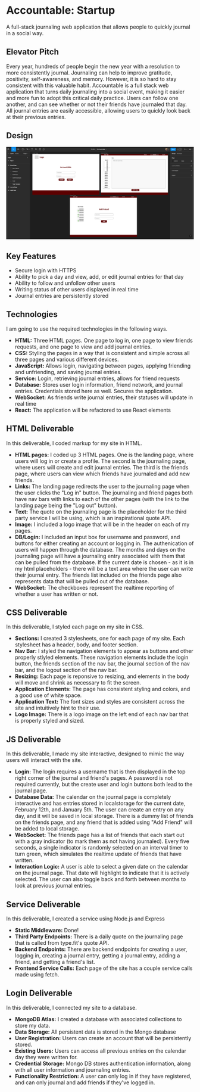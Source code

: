 # Accountable: Startup
A full-stack journaling web application that allows people to quickly journal in a social way.
## Elevator Pitch
Every year, hundreds of people begin the new year with a resolution to more consistently journal. Journaling can help to improve gratitude, positivity, self-awareness, and memory. However, it is so hard to stay consistent with this valuable habit. Accountable is a full stack web application that turns daily journaling into a social event, making it easier and more fun to adopt this critical daily practice. Users can follow one another, and can see whether or not their friends have journaled that day. All journal entries are easily accessible, allowing users to quickly look back at their previous entries.
## Design
![Mockup](StartupMockup.png)
## Key Features
- Secure login with HTTPS
- Ability to pick a day and view, add, or edit journal entries for that day
- Ability to follow and unfollow other users
- Writing status of other users displayed in real time
- Journal entries are persistently stored
## Technologies
I am going to use the required technologies in the following ways.
- **HTML:** Three HTML pages. One page to log in, one page to view friends requests, and one page to view and add journal entries.
- **CSS:** Styling the pages in a way that is consistent and simple across all three pages and various different devices.
- **JavaScript:** Allows login, navigating between pages, applying friending and unfriending, and saving journal entries.
- **Service:** Login, retrieving journal entries, allows for friend requests
- **Database:** Stores user login information, friend network, and journal entries. Credentials stored here as well. Secures the application.
- **WebSocket:** As friends write journal entries, their statuses will update in real time
- **React:** The application will be refactored to use React elements

## HTML Deliverable
In this deliverable, I coded markup for my site in HTML.
- **HTML pages:** I coded up 3 HTML pages. One is the landing page, where users will log in or create a profile. The second is the journaling page, where users will create and edit journal entries. The third is the friends page, where users can view which friends have journaled and add new friends.
- **Links:** The landing page redirects the user to the journaling page when the user clicks the "Log in" button. The journaling and friend pages both have nav bars with links to each of the other pages (with the link to the landing page being the "Log out" button).
- **Text:** The quote on the journaling page is the placeholder for the third party service I will be using, which is an inspirational quote API.
- **Image:** I included a logo image that will be in the header on each of my pages.
- **DB/Login:** I included an input box for username and password, and buttons for either creating an account or logging in. The authenication of users will happen through the database. The months and days on the journaling page will have a journaling entry associated with them that can be pulled from the database. If the current date is chosen - as it is in my html placeholders - there will be a text area where the user can write their journal entry. The friends list included on the friends page also represents data that will be pulled out of the database.
- **WebSocket:** The checkboxes represent the realtime reporting of whether a user has written or not.

## CSS Deliverable
In this deliverable, I styled each page on my site in CSS.
- **Sections:** I created 3 stylesheets, one for each page of my site. Each stylesheet has a header, body, and footer section.
- **Nav Bar:** I styled the navigation elements to appear as buttons and other properly stlyled elements. These navigation elements include the login button, the friends section of the nav bar, the journal section of the nav bar, and the logout section of the nav bar.
- **Resizing:** Each page is reponsive to resizing, and elements in the body will move and shrink as necessary to fit the screen.
- **Application Elements:** The page has consistent styling and colors, and a good use of white space.
- **Application Text:** The font sizes and styles are consistent across the site and intuitively hint to their use.
- **Logo Image:** There is a logo image on the left end of each nav bar that is properly styled and sized.

## JS Deliverable
In this deliverable, I made my site interactive, designed to mimic the way users will interact with the site.
- **Login:** The login requires a username that is then displayed in the top right corner of the journal and friend's pages. A password is not required currently, but the create user and login buttons both lead to the journal page.
- **Database Data:** The calendar on the journal page is completely interactive and has entries stored in localstorage for the current date, February 12th, and January 5th. The user can create an entry on any day, and it will be saved in local storage. There is a dummy list of friends on the friends page, and any friend that is added using "Add Friend" will be added to local storage.
- **WebSocket:** The friends page has a list of friends that each start out with a gray indicator (to mark them as not having journaled). Every five seconds, a single indicator is randomly selected on an interval timer to turn green, which simulates the realtime update of friends that have written.
- **Interaction Logic:** A user is able to select a given date on the calendar on the journal page. That date will highlight to indicate that it is actively selected. The user can also toggle back and forth between months to look at previous journal entries.

## Service Deliverable
In this deliverable, I created a service using Node.js and Express
- **Static Middleware:** Done!
- **Third Party Endpoints:** There is a daily quote on the journaling page that is called from type.fit's quote API.
- **Backend Endpoints:** There are backend endpoints for creating a user, logging in, creating a journal entry, getting a journal entry, adding a friend, and getting a friend's list.
- **Frontend Service Calls:** Each page of the site has a couple service calls made using fetch.

## Login Deliverable
In this deliverable, I connected my site to a database.
- **MongoDB Atlas:** I created a database with associated collections to store my data.
- **Data Storage:** All persistent data is stored in the Mongo database
- **User Registration:** Users can create an account that will be persistently stored.
- **Existing Users:** Users can access all previous entries on the calendar day they were written for.
- **Credential Storage:** Mongo DB stores authentication information, along with all user information and journaling entries.
- **Functionality Restriction:** A user can only log in if they have registered, and can only journal and add friends if they've logged in.